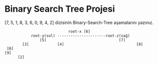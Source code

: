 # Binary Search Tree Projesi

[7, 5, 1, 8, 3, 6, 0, 9, 4, 2] dizisinin Binary-Search-Tree aşamalarını yazınız.


                                 root-x [6] 
                root-y(sol) ----------------------root-z(sağ)
                    [5]                                 [7]
            [3]             [4]                                 [8] 
     [0]                                                                 [9]
          [2]                              
